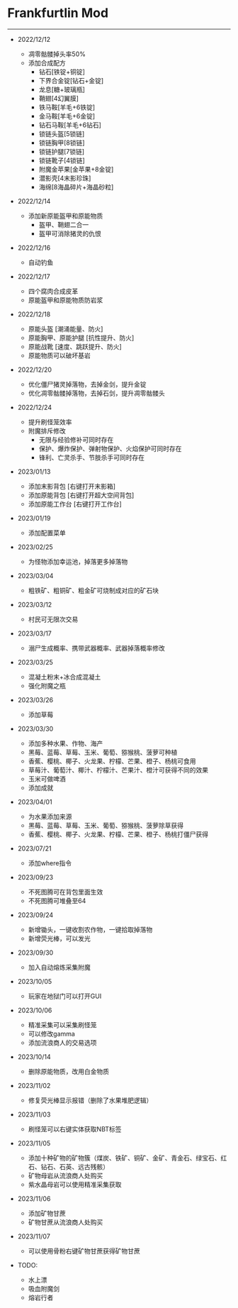 # Frankfurtlin Mod 

---

- 2022/12/12  
  - 凋零骷髅掉头率50%  
  - 添加合成配方
    - 钻石[铁锭+铜锭]
    - 下界合金锭[钻石+金锭]
    - 龙息[糖+玻璃瓶]
    - 鞘翅[4幻翼膜]
    - 铁马鞍[羊毛+6铁锭]
    - 金马鞍[羊毛+6金锭]
    - 钻石马鞍[羊毛+6钻石]
    - 锁链头盔[5锁链]
    - 锁链胸甲[8锁链]
    - 锁链护腿[7锁链]
    - 锁链靴子[4锁链]
    - 附魔金苹果[金苹果+8金锭]
    - 潜影壳[4末影珍珠]
    - 海绵[8海晶碎片+海晶砂粒]

- 2022/12/14
  - 添加新原能盔甲和原能物质  
    - 盔甲、鞘翅二合一
    - 盔甲可消除猪灵的仇恨

- 2022/12/16
  - 自动钓鱼

- 2022/12/17
  - 四个腐肉合成皮革
  - 原能盔甲和原能物质防岩浆

- 2022/12/18 
  - 原能头盔 [潮涌能量、防火]
  - 原能胸甲、原能护腿 [抗性提升、防火]
  - 原能战靴 [速度、跳跃提升、防火]
  - 原能物质可以破坏基岩

- 2022/12/20
  - 优化僵尸猪灵掉落物，去掉金剑，提升金锭
  - 优化凋零骷髅掉落物，去掉石剑，提升凋零骷髅头

- 2022/12/24
  - 提升刷怪笼效率
  - 附魔排斥修改
    - 无限与经验修补可同时存在
    - 保护、爆炸保护、弹射物保护、火焰保护可同时存在
    - 锋利、亡灵杀手、节肢杀手可同时存在

- 2023/01/13
  - 添加末影背包 [右键打开末影箱]
  - 添加原能背包 [右键打开超大空间背包]
  - 添加原能工作台 [右键打开工作台]

- 2023/01/19
  - 添加配置菜单

- 2023/02/25
  - 为怪物添加幸运池，掉落更多掉落物

- 2023/03/04
  - 粗铁矿、粗铜矿、粗金矿可烧制成对应的矿石块

- 2023/03/12
  - 村民可无限次交易

- 2023/03/17
  - 溺尸生成概率、携带武器概率、武器掉落概率修改

- 2023/03/25
  - 混凝土粉末+冰合成混凝土
  - 强化附魔之瓶

- 2023/03/26
  - 添加草莓

- 2023/03/30
  - 添加多种水果、作物、海产
  - 黑莓、蓝莓、草莓、玉米、葡萄、猕猴桃、菠萝可种植
  - 香蕉、樱桃、椰子、火龙果、柠檬、芒果、橙子、杨桃可食用
  - 草莓汁、葡萄汁、椰汁、柠檬汁、芒果汁、橙汁可获得不同的效果
  - 玉米可做啤酒
  - 添加成就

- 2023/04/01
  - 为水果添加来源
  - 黑莓、蓝莓、草莓、玉米、葡萄、猕猴桃、菠萝除草获得
  - 香蕉、樱桃、椰子、火龙果、柠檬、芒果、橙子、杨桃打僵尸获得

- 2023/07/21
  - 添加where指令

- 2023/09/23
  - 不死图腾可在背包里面生效
  - 不死图腾可堆叠至64

- 2023/09/24
  - 新增锄头，一键收割农作物，一键拾取掉落物
  - 新增荧光棒，可以发光

- 2023/09/30
  - 加入自动熔炼采集附魔

- 2023/10/05
  - 玩家在地狱门可以打开GUI

- 2023/10/06
  - 精准采集可以采集刷怪笼
  - 可以修改gamma
  - 添加流浪商人的交易选项

- 2023/10/14
  - 删除原能物质，改用白金物质

- 2023/11/02
  - 修复荧光棒显示报错（删除了水果堆肥逻辑）

- 2023/11/03
  - 刷怪笼可以右键实体获取NBT标签

- 2023/11/05
  - 添加十种矿物的矿物簇（煤炭、铁矿、铜矿、金矿、青金石、绿宝石、红石、钻石、石英、远古残骸）
  - 矿物母岩从流浪商人处购买
  - 紫水晶母岩可以使用精准采集获取

- 2023/11/06
  - 添加矿物甘蔗
  - 矿物甘蔗从流浪商人处购买

- 2023/11/07
  - 可以使用骨粉右键矿物甘蔗获得矿物甘蔗





- TODO:
  - 水上漂
  - 吸血附魔剑
  - 熔岩行者